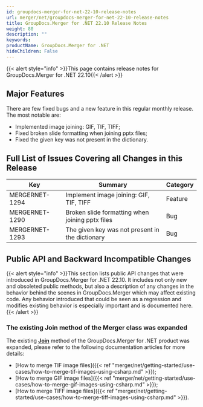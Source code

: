 ```yaml
---
id: groupdocs-merger-for-net-22-10-release-notes
url: merger/net/groupdocs-merger-for-net-22-10-release-notes
title: GroupDocs.Merger for .NET 22.10 Release Notes
weight: 80
description: ""
keywords: 
productName: GroupDocs.Merger for .NET
hideChildren: False
---
```

{{< alert style="info" >}}This page contains release notes for GroupDocs.Merger for .NET 22.10{{< /alert >}}

## Major Features

There are few fixed bugs and a new feature in this regular monthly release. The most notable are:

*   Implemented image joining: GIF, TIF, TIFF;
*   Fixed broken slide formatting when joining pptx files;
*   Fixed the given key was not present in the dictionary.

## Full List of Issues Covering all Changes in this Release

| Key | Summary | Category |
| --- | --- | --- |
| MERGERNET-1294 | Implement image joining: GIF, TIF, TIFF | Feature |
| MERGERNET-1290 | Broken slide formatting when joining pptx files | Bug |
| MERGERNET-1293 | The given key was not present in the dictionary | Bug |

## Public API and Backward Incompatible Changes

{{< alert style="info" >}}This section lists public API changes that were introduced in GroupDocs.Merger for .NET 22.10. It includes not only new and obsoleted public methods, but also a description of any changes in the behavior behind the scenes in GroupDocs.Merger which may affect existing code. Any behavior introduced that could be seen as a regression and modifies existing behavior is especially important and is documented here.{{< /alert >}}


### The existing Join method of the Merger class was expanded

The existing **[Join](https://reference.groupdocs.com/merger/net/groupdocs.merger/merger/join/)** method of the GroupDocs.Merger for .NET product was expanded, please refer to the following documentation articles for more details:

*   [How to merge TIF image files]({{< ref "merger/net/getting-started/use-cases/how-to-merge-tif-images-using-csharp.md" >}});
*   [How to merge GIF image files]({{< ref "merger/net/getting-started/use-cases/how-to-merge-gif-images-using-csharp.md" >}});
*   [How to merge TIFF image files]({{< ref "merger/net/getting-started/use-cases/how-to-merge-tiff-images-using-csharp.md" >}}).

